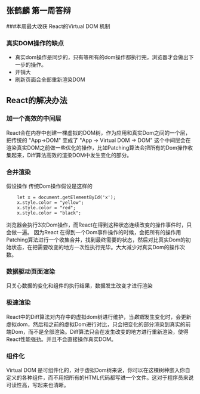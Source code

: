 张鹤麟 第一周答辩 
---

###本周最大收获 React的Virtual DOM 机制

### 真实DOM操作的缺点

* 真实dom操作是同步的，只有等所有的dom操作都执行完，浏览器才会做出下一步的操作。 
* 开销大
* 刷新页面会全部重新渲染DOM


React的解决办法
----


### 加一个高效的中间层
React会在内存中创建一棵虚拟的DOM树，作为应用和真实Dom之间的一个层，把传统的 "App->DOM" 变成了 "App -> Virtual DOM -> DOM"
这个中间层会在渲染真实DOM之前做一些优化的操作，比如Patching算法会把所有的Dom操作收集起来，Diff算法高效的渲染DOM中发生变化的部分。

### 合并渲染
假设操作
传统Dom操作假设是这样的

```
    let x = document.getElementById('x');
    x.style.color = "yellow";
    x.style.color = "red";
    x.style.color = "black";
```

浏览器会执行3次Dom操作，而React在得到这种状态连续改变的操作事件时，只会做一遍。
因为React 在得到一个Dom事件操作的时候，会把所有的操作用Patching算法进行一个收集合并，找到最终需要的状态，然后对比真实Dom的初始状态，在把需要改变的地方一次性执行完毕。大大减少对真实Dom的操作次数。

### 数据驱动页面渲染
只关心数据的变化和组件的执行结果，数据发生改变才进行渲染

### 极速渲染 
React中的Diff算法对内存中的虚拟dom树进行维护，当*数据*发生变化时，会更新虚拟dom，然后和之前的虚拟Dom进行对比，只会把变化的部分渲染到真实的前端Dom，而不是全部渲染。Diff算法只会在发生改变的地方进行重新渲染，使得React性能强劲。并且不会直接操作真实DOM。

### 组件化
Virtual DOM 是可组件化的，对于虚拟Dom树来说，你可以在这棵树种嵌入你自定义的各种组件，而不用把所有的HTML代码都写进一个文件。这对于程序员来说可读性高，写起来也清晰。




